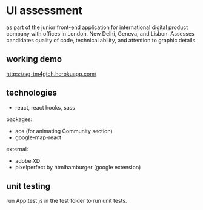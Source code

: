 # UI assessment
as part of the junior front-end application for international digital product company with offices in London, New Delhi, Geneva, and Lisbon. Assesses candidates quality of code, technical ability, and attention to graphic details. 

## working demo
https://sg-tm4gtch.herokuapp.com/

## technologies
- react, react hooks, sass

packages:
- aos (for animating Community section)
- google-map-react

external:
- adobe XD
- pixelperfect by htmlhamburger (google extension)

## unit testing

run App.test.js in the test folder to run unit tests. 
